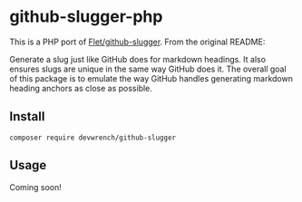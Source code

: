 # github-slugger-php

This is a PHP port of 
[Flet/github-slugger](https://github.com/Flet/github-slugger).  From 
the original README:

Generate a slug just like GitHub does for markdown headings. It also 
ensures slugs are unique in the same way GitHub does it. The overall 
goal of this package is to emulate the way GitHub handles generating 
markdown heading anchors as close as possible.

## Install

```
composer require devwrench/github-slugger
```

## Usage

Coming soon!

